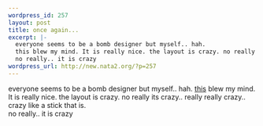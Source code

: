 ```yaml
--- 
wordpress_id: 257
layout: post
title: once again...
excerpt: |-
  everyone seems to be a bomb designer but myself.. hah.
  this blew my mind. It is really nice. the layout is crazy. no really its crazy.. really really crazy.. crazy like a stick that is. 
  no really.. it is crazy
wordpress_url: http://new.nata2.org/?p=257
---
```

everyone seems to be a bomb designer but myself.. hah.
<a href="http://www.reeboot.net/reeboot/index.htm">this</a> blew my mind. It is really nice. the layout is crazy. no really its crazy.. really really crazy.. crazy like a stick that is. <br/>
no really.. it is crazy
